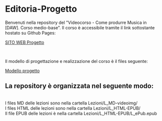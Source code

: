# Editoria-Progetto

Benvenuti nella repository del "Videocorso - Come produrre Musica in [DAW]. Corso medio-base".
Il corso è accessibile tramite il link sottostante hostato su Github Pages:

[SITO WEB Progetto](https://julssal99.github.io/Editoria-Progetto/)

<br>

Il modello di progettazione e realizzazione del corso è il files seguente:

[Modello progetto](/Modello%20Progetto%20d'Esame.md)

La repository è organizzata nel seguente modo:
- 

<br>
I files MD delle lezioni sono nella cartella Lezioni/L_MD-videoimg/
<br>
I files HTML delle lezioni sono nella cartella Lezioni/L_HTML-EPUB/
<br>
Il file EPUB delle lezioni è nella cartella Lezioni/L_HTML-EPUB/L_ePub.epub
